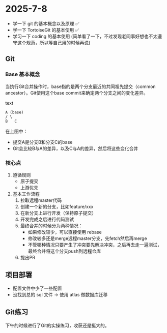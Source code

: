 # 2025-7-8

- 学一下 git 的基本概念以及原理 ✅
- 学一下 TortoiseGit 的基本使用 ✅
- 学习一下 coding 的基本使用 (简单看了一下，不过发现老同事好想也不太遵守这个规范，所以等自己用的时候再说)

## Git

### Base 基本概念

当执行Git合并操作时，base指的是两个分支最近的共同祖先提交（common ancestor）。Git使用这个base commit来确定两个分支之间的变化差异。

text

```
A (base)
/ \
B   C
```

在上图中：

- 提交A是分支B和分支C的base
- Git会比较B与A的差异，以及C与A的差异，然后将这些变化合并



### 核心点

1. 遵循规则
   - 原子提交
   - 上游优先
2. 基本工作流程
   1. 拉取远程master代码
   2. 创建一个新的分支，比如feature/xxx
   3. 在新分支上进行开发（保持原子提交）
   4. 开发完成之后进行代码测试
   5. 最终合并的时候分为两种情况：
      - 如果修改较少，可以直接使用 rebase
      - 修改较多还是merge远程master分支，先fetch然后再merge
      - 不管哪种情况只要产生了冲突要先解决冲突，之后再去走一遍测试，最终合并将这个分支push到远程仓库
   6. 提出PR

## 项目部署

- 配置文件中少了一些配置
- 没找到总的 sql 文件 -> 使用 atlas 做数据库迁移

## Git练习

下午的时候进行了Git的实操练习，收获还是挺大的。
